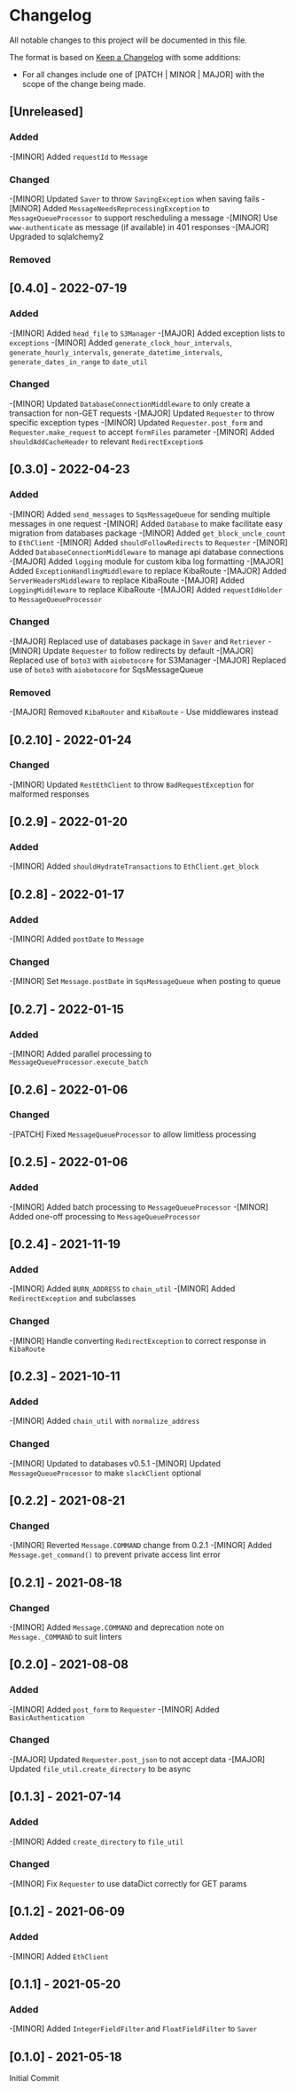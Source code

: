 # Changelog

All notable changes to this project will be documented in this file.

The format is based on [Keep a Changelog](https://keepachangelog.com/en/1.0.0/) with some additions:
- For all changes include one of [PATCH | MINOR | MAJOR] with the scope of the change being made.

## [Unreleased]

### Added
-[MINOR] Added `requestId` to `Message`

### Changed
-[MINOR] Updated `Saver` to throw `SavingException` when saving fails
-[MINOR] Added `MessageNeedsReprocessingException` to `MessageQueueProcessor` to support rescheduling a message
-[MINOR] Use `www-authenticate` as message (if available) in 401 responses
-[MAJOR] Upgraded to sqlalchemy2

### Removed

## [0.4.0] - 2022-07-19

### Added
-[MINOR] Added `head_file` to `S3Manager`
-[MAJOR] Added exception lists to `exceptions`
-[MINOR] Added `generate_clock_hour_intervals`, `generate_hourly_intervals`, `generate_datetime_intervals`, `generate_dates_in_range` to `date_util`

### Changed
-[MINOR] Updated `DatabaseConnectionMiddleware` to only create a transaction for non-GET requests
-[MAJOR] Updated `Requester` to throw specific exception types
-[MINOR] Updated `Requester.post_form` and `Requester.make_request` to accept `formFiles` parameter
-[MINOR] Added `shouldAddCacheHeader` to relevant `RedirectException`s

## [0.3.0] - 2022-04-23

### Added
-[MINOR] Added `send_messages` to `SqsMessageQueue` for sending multiple messages in one request
-[MINOR] Added `Database` to make facilitate easy migration from databases package
-[MINOR] Added `get_block_uncle_count` to `EthClient`
-[MINOR] Added `shouldFollowRedirects` to `Requester`
-[MINOR] Added `DatabaseConnectionMiddleware` to manage api database connections
-[MAJOR] Added `logging` module for custom kiba log formatting
-[MAJOR] Added `ExceptionHandlingMiddleware` to replace KibaRoute
-[MAJOR] Added `ServerHeadersMiddleware` to replace KibaRoute
-[MAJOR] Added `LoggingMiddleware` to replace KibaRoute
-[MAJOR] Added `requestIdHolder` to `MessageQueueProcessor`

### Changed
-[MAJOR] Replaced use of databases package in `Saver` and `Retriever`
-[MINOR] Update `Requester` to follow redirects by default
-[MAJOR] Replaced use of `boto3` with `aiobotocore` for S3Manager
-[MAJOR] Replaced use of `boto3` with `aiobotocore` for SqsMessageQueue

### Removed
-[MAJOR] Removed `KibaRouter` and `KibaRoute` - Use middlewares instead

## [0.2.10] - 2022-01-24

### Changed
-[MINOR] Updated `RestEthClient` to throw `BadRequestException` for malformed responses

## [0.2.9] - 2022-01-20

### Added
-[MINOR] Added `shouldHydrateTransactions` to `EthClient.get_block`

## [0.2.8] - 2022-01-17

### Added
-[MINOR] Added `postDate` to `Message`

### Changed
-[MINOR] Set `Message.postDate` in `SqsMessageQueue` when posting to queue

## [0.2.7] - 2022-01-15

### Added
-[MINOR] Added parallel processing to `MessageQueueProcessor.execute_batch`

## [0.2.6] - 2022-01-06

### Changed
-[PATCH] Fixed `MessageQueueProcessor` to allow limitless processing

## [0.2.5] - 2022-01-06

### Added
-[MINOR] Added batch processing to `MessageQueueProcessor`
-[MINOR] Added one-off processing to `MessageQueueProcessor`

## [0.2.4] - 2021-11-19

### Added
-[MINOR] Added `BURN_ADDRESS` to `chain_util`
-[MINOR] Added `RedirectException` and subclasses

### Changed
-[MINOR] Handle converting `RedirectException` to correct response in `KibaRoute`

## [0.2.3] - 2021-10-11

### Added
-[MINOR] Added `chain_util` with `normalize_address`

### Changed
-[MINOR] Updated to databases v0.5.1
-[MINOR] Updated `MessageQueueProcessor` to make `slackClient` optional

## [0.2.2] - 2021-08-21

### Changed
-[MINOR] Reverted `Message.COMMAND` change from 0.2.1
-[MINOR] Added `Message.get_command()` to prevent private access lint error

## [0.2.1] - 2021-08-18

### Changed
-[MINOR] Added `Message.COMMAND` and deprecation note on `Message._COMMAND` to suit linters

## [0.2.0] - 2021-08-08

### Added
-[MINOR] Added `post_form` to `Requester`
-[MINOR] Added `BasicAuthentication`

### Changed
-[MAJOR] Updated `Requester.post_json` to not accept data
-[MAJOR] Updated `file_util.create_directory` to be async

## [0.1.3] - 2021-07-14

### Added
-[MINOR] Added `create_directory` to `file_util`

### Changed
-[MINOR] Fix `Requester` to use dataDict correctly for GET params

## [0.1.2] - 2021-06-09

### Added
-[MINOR] Added `EthClient`

## [0.1.1] - 2021-05-20

### Added
-[MINOR] Added `IntegerFieldFilter` and `FloatFieldFilter` to `Saver`

## [0.1.0] - 2021-05-18

Initial Commit
